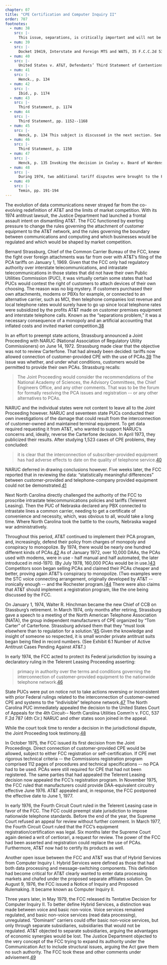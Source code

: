```yaml
---
chapter: 07
title: "CPE Certification and Computer Inquiry II"
order: 707
footnotes:
  - num: 38
    src: |-
      This issue, separations, is critically important and will not be but touched on in this discussion. It is core to understanding the interconnections, and how they were accounted for, that made organizational and institutional structure so difficult to change. See Temin for the best discussion -- one involving over one hundred interviews of AT&T executives during this period.
  - num: 39
    src: |- 
      Docket 19419, Interstate and Foreign MTS and WATS, 35 F.C.C.2d 539 (1972)
  - num: 40
    src: |- 
      United States v. AT&T, Defendants’ Third Statement of Contentions and Proof, Vol. II, pp. 1149-1150
  - num: 41
    src: |-  
      Henck., p. 134
  - num: 42
    src: |- 
      Ibid., p. 1174
  - num: 43
    src: |-
      Third Statement, p. 1174
  - num: 44
    src: |- 
      Third Statement, pp. 1152--1168
  - num: 45
    src: |- 
      Henck, p. 134 This subject is discussed in the next section. See for example Exhibit 2.15 Number of Active Antitrust Cases Pending Against AT&T.
  - num: 46
    src: |-  
      Third Statement, p. 1150
  - num: 47
    src: |- 
      Henck, p. 135 Invoking the decision in Cooley v. Board of Wardens (1851) regarding Federal authority to regulate uniform systems.
  - num: 48
    src: |- 
      During 1974, two additional tariff disputes were brought to the FCC: Phonemate and Mebane Telephone Company.
  - num: 49
    src: |-  
      Temin, pp. 191-194
---
```


The evolution of data communications never strayed far from the co-evolving redefinition of AT&T and the limits of market competition. With its 1974 antitrust lawsuit, the Justice Department had launched a frontal assault intent on dismantling AT&T. The FCC functioned by exerting pressure to change the rules governing the attachment of customer equipment to the AT&T network, and the rules governing the boundary between communications and computing and which businesses would be regulated and which would be shaped by market competition.

Bernard Strassburg, Chief of the Common Carrier Bureau of the FCC, knew the fight over foreign attachments was far from over with AT&T’s filing of the PCA tariffs on January 1, 1969. Given that the FCC only had regulatory authority over interstate telecommunications, and intrastate telecommunications in those states that did not have their own Public Utilities Commission (PUC), it was virtually certain some states that had PUCs would contest the right of customers to attach devices of their own choosing. The reason was no big mystery. If customers purchased their own attachments, modems or PBXs for example, or connected to an alternative carrier, such as MCI, then telephone companies lost revenue and local telephone rates would surely have to go up since local telephone rates were subsidized by the profits AT&T made on customer premises equipment and interstate telephone calls. Known as the “separations problem,” it was a necessary consequence of a monopoly and an artificial accounting that inflated costs and invited market competition.<a name="fnloc38" href="#fn38">38</a>

In an effort to preempt state actions, Strassburg announced a Joint Proceeding with NARUC (National Association of Regulatory Utility Commissioners) on June 14, 1972. Strassburg made clear that the objective was not to review Carterfone. That had already been decided: tariffs now allowed connection of customer-provided CPE with the use of PCAs.<a name="fnloc39" href="#fn39">39</a>  The issue was whether, and under what conditions, customers would be permitted to provide their own PCAs. Strassburg recalls:

>The Joint Proceeding would consider the recommendations of the National Academy of Sciences, the Advisory Committees, the Chief Engineers Office, and any other comments. That was to be the forum for formally resolving the PCA issues and registration -- or any other alternatives to PCAs.

NARUC and the individual states were not content to leave all to the Joint Proceeding however. NARUC and seventeen state PUCs conducted their own investigations of the damage that could result from the interconnection of customer-owned and maintained terminal equipment. To get data required requesting it from AT&T, who wanted to support NARUC’s concerns and, ideally, reverse the Carterfone decision. In April 1973, they publicized their results. After studying 1,523 cases of CPE problems, they concluded:

>it is clear that the interconnection of subscriber-provided equipment has had adverse effects to date on the quality of telephone service.<a name="fnloc40" href="#fn40">40</a>

NARUC deferred in drawing conclusions however. Five weeks later, the FCC reported that in reviewing the data: “statistically meaningful differences” between customer-provided and telephone-company provided equipment could not be demonstrated.<a name="fnloc41" href="#fn41">41</a>

Next North Carolina directly challenged the authority of the FCC to proscribe intrastate telecommunications policies and tariffs (Telerent Leasing). Then the PUC of Nebraska declared any PBX connected to intrastate lines a common carrier, needing to get a certificate of convenience and necessity, which, was obvious to all, would take a long time. Where North Carolina took the battle to the courts, Nebraska waged war administratively.

Throughout this period, AT&T continued to implement their PCA program, and, increasingly, defend their policy from charges of monopoly and conspiracy to monopolize. By 1974, there would be nearly one hundred different kinds of PCAs.<a name="fnloc42" href="#fn42">42</a>  As of January 1972, over 10,000  DAAs, the PCAs used with modems, were in use - half manual and half automated, the later introduced in mid-1970. (By July 1978, 160,000 PCAs would be in use.)<a name="fnloc43" href="#fn43">43</a>  Competitors soon began selling PCAs and claimed their PCAs cheaper and better, proving again AT&T’s conspiracy to monopolize. (Two examples were the STC voice connecting arrangement, originally developed by AT&T -- ironically enough -- and the Rochester program.)<a name="fnloc44" href="#fn44">44</a>  There were also claims that AT&T should implement a registration program, like the one being discussed by the FCC.

On January 1, 1974, Walter R. Hinchman became the new Chief of CCB on Stassburg’s retirement. In March 1974, only months after retiring, Strassburg gave a speech to a meeting of the North American Telephone Association (NATA), the group independent manufacturers of CPE organized by “Tom Carter” of Carterfone. Strassburg advised them that they “must look elsewhere than to regulation for a solution.”<a name="fnloc45" href="#fn45">45</a>  Given the knowledge and insight of someone so respected, it is small wonder private antitrust suits began being filed in record numbers. (See Exhibit 6.1 Number of Active Antitrust Cases Pending Against AT&T.)

In early 1974, the FCC acted to protect its Federal jurisdiction by issuing a declaratory ruling in the Telerent Leasing Proceeding asserting:

>primacy in authority over the terms and conditions governing the interconnection of customer-provided equipment to the nationwide telephone network.<a name="fnloc46" href="#fn46">46</a>

State PUCs were put on notice not to take actions reversing or inconsistent with prior Federal rulings related to the interconnection of customer-owned CPE and systems to the “indivisible” telephone network.<a name="fnloc47" href="#fn47">47</a>  The North Carolina PUC immediately appealed the decision to the United States Court of Appeals for the 4th Circuit-- North Carolina Utilities Comm’n v. FCC, 537 F.2d 787 (4th Cir.) NARUC and other states soon joined in the appeal.

While the court took time to render a decision in the jurisdictional dispute, the Joint Proceeding took testimony.<a name="fnloc48" href="#fn48">48</a>

In October 1975, the FCC issued its first decision from the Joint Proceedings. Direct connection of customer-provided CPE would be allowed, subject to either FCC registration or self-certification. If CPE met rigorous technical criteria -- the Commissions registration program comprised 112 pages of procedures and technical specifications -- no PCA had to be used. PCAs were still required for CPE that had not been registered. The same parties that had appealed the Telerent Leasing decision now appealed the FCC’s registration program. In November 1975, the FCC ruled that manufacturers could provide DAA-equivalent circuitry effective June 1976. AT&T appealed and, in response, the FCC postponed the effective date to June 1, 1977.

In early 1976, the Fourth Circuit Court ruled in the Telerent Leasing case in favor of the FCC. The FCC could preempt state jurisdiction to impose nationwide telephone standards. Before the end of the year, the Supreme Court refused an appeal for review without further comment. In March 1977, the Fourth Circuit Court ruled that the FCC’s equipment registration/certification was legal. Six months later the Supreme Court again denied a writ of certiorari, a request for review. The power of the FCC had been asserted and registration could replace the use of PCAs. Furthermore, AT&T now had to certify its products as well.

Another open issue between the FCC and AT&T was that of Hybrid Services from Computer Inquiry I. Hybrid Services were defined as those that had both data processing and message-switching components. This definition had become critical for AT&T clearly wanted to enter data processing markets and chafed under the proposed separate affiliates solution. On August 9, 1976, the FCC issued a Notice of Inquiry and Proposed Rulemaking. It became known as Computer Inquiry II.

Three years later, in May 1979, the FCC released its Tentative Decision for Computer Inquiry II. To better define Hybrid Services, a distinction was made between voice and basic non-voice. Voice services remained regulated, and basic non-voice services (read data processing), unregulated. “Dominant” carriers could offer basic non-voice services, but only through separate subsidiaries, subsidiaries that would not be regulated. AT&T objected to separate subsidiaries, arguing the advantages of economic synergies would be lost. The Justice Department objected to the very concept of the FCC trying to expand its authority under the Communication Act to include structural issues, arguing the Act gave them no such authority. The FCC took these and other comments under advisement.<a name="fnloc49" href="#fn49">49</a>
